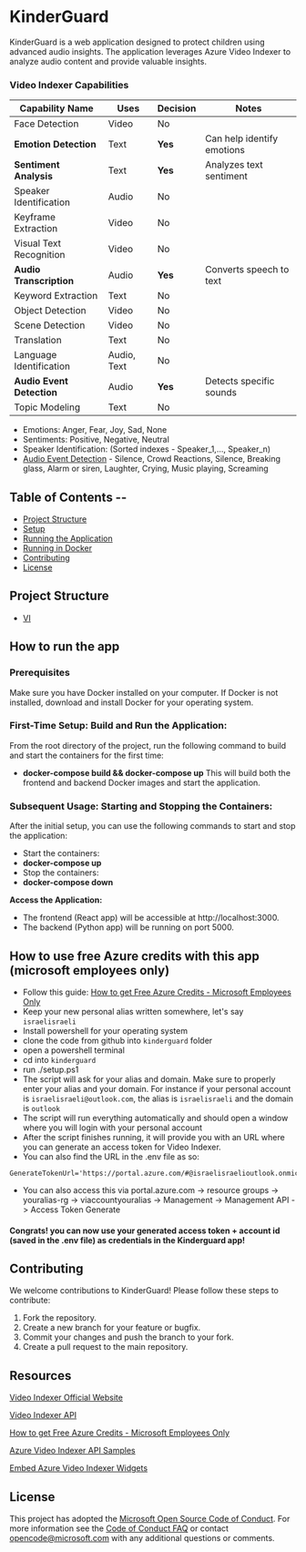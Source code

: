 # KinderGuard

KinderGuard is a web application designed to protect children using advanced audio insights. The application leverages Azure Video Indexer to analyze audio content and provide valuable insights.


### Video Indexer Capabilities

| Capability Name         | Uses                | Decision | Notes                                                    |
|-------------------------|---------------------|---------------------|----------------------------------------------------------|
| Face Detection          | Video               | No                  | 
|**Emotion Detection**       | Text       | **Yes**                 | Can help identify  emotions|
| **Sentiment Analysis**      | Text                | **Yes**                 | Analyzes text sentiment |
| Speaker Identification  | Audio               | No                  | 
| Keyframe Extraction     | Video               | No                 | 
| Visual Text Recognition | Video               | No                  |
| **Audio Transcription**     | Audio               | **Yes**                 | Converts speech to text            |
| Keyword Extraction      | Text                | No                 | 
| Object Detection        | Video               | No                 | 
| Scene Detection         | Video               | No                 |
| Translation             | Text                | No                  |
| Language Identification | Audio, Text         | No                  |
| **Audio Event Detection**   | Audio               | **Yes**                 | Detects specific sounds      |
| Topic Modeling          | Text                | No                 

- Emotions: Anger, Fear, Joy, Sad, None
- Sentiments: Positive, Negative, Neutral
- Speaker Identification: (Sorted indexes - Speaker_1,..., Speaker_n)
- [Audio Event Detection](https://learn.microsoft.com/en-us/azure/azure-video-indexer/audio-effects-detection-insight) - Silence, Crowd Reactions, Silence, Breaking glass, Alarm or siren,
Laughter, Crying, Music playing, Screaming

## Table of Contents  --

- [Project Structure](#project-structure)
- [Setup](#setup)
- [Running the Application](#running-the-application)
- [Running in Docker](#running-in-docker)
- [Contributing](#contributing)
- [License](#license)

## Project Structure
- [VI](https://www.videoindexer.ai/media/library)

## How to run the app
### Prerequisites
Make sure you have Docker installed on your computer. If Docker is not installed, download and install Docker for your operating system.

### First-Time Setup: Build and Run the Application:
From the root directory of the project, run the following command to build and start the containers for the first time:
- **docker-compose build && docker-compose up**
This will build both the frontend and backend Docker images and start the application.

### Subsequent Usage: Starting and Stopping the Containers:
After the initial setup, you can use the following commands to start and stop the application:
- Start the containers:
- **docker-compose up**
- Stop the containers:
- **docker-compose down**

**Access the Application:**
- The frontend (React app) will be accessible at http://localhost:3000.
- The backend (Python app) will be running on port 5000.

## How to use free Azure credits with this app (microsoft employees only) 
- Follow this guide: [How to get Free Azure Credits - Microsoft Employees Only ](https://www.osgwiki.com/wiki/Azure_Credit)
- Keep your new personal alias written somewhere, let's say `israelisraeli`
- Install powershell for your operating system
- clone the code from github into `kinderguard` folder
- open a powershell terminal 
- cd into `kinderguard`
- run ./setup.ps1
- The script will ask for your alias and domain. 
Make sure to properly enter your alias and your domain. For instance if your personal account is `israelisraeli@outlook.com`, the alias is `israelisraeli` and the domain is `outlook`
- The script will run everything automatically and should open a window where you will login with your personal account
- After the script finishes running, it will provide you with an URL where you can generate an access token for Video Indexer. 
- You can also find the URL in the .env file as so:
```angular2html
GenerateTokenUrl='https://portal.azure.com/#@israelisraelioutlook.onmicrosoft.com/resource/subscriptions/<subscriptionid>/resourceGroups/<resourcegroupname>/providers/Microsoft.VideoIndexer/accounts/<accountname>/management_api_item'
```
- You can also access this via portal.azure.com -> resource groups -> youralias-rg -> viaccountyouralias -> Management -> Management API -> Access Token Generate 

#### Congrats! you can now use your generated access token + account id (saved in the .env file) as credentials in the Kinderguard app!

## Contributing

We welcome contributions to KinderGuard! Please follow these steps to contribute:

1. Fork the repository.
2. Create a new branch for your feature or bugfix.
3. Commit your changes and push the branch to your fork.
4. Create a pull request to the main repository.


## Resources
[Video Indexer Official Website](https://www.videoindexer.ai/)

[Video Indexer API](https://api-portal.videoindexer.ai/api-details#api=Operations&operation=Get-Account-Access-Token)

[How to get Free Azure Credits - Microsoft Employees Only ](https://www.osgwiki.com/wiki/Azure_Credit)

[Azure Video Indexer API Samples](https://github.com/Azure-Samples/azure-video-indexer-samples/tree/master/API-Samples)

[Embed Azure Video Indexer Widgets](https://learn.microsoft.com/en-us/azure/azure-video-indexer/video-indexer-embed-widgets)

## License

This project has adopted the [Microsoft Open Source Code of Conduct](https://opensource.microsoft.com/codeofconduct/). For more information see the [Code of Conduct FAQ](https://opensource.microsoft.com/codeofconduct/faq/) or contact [opencode@microsoft.com](mailto:opencode@microsoft.com) with any additional questions or comments.
